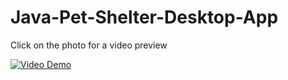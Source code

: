 # Java-Pet-Shelter-Desktop-App

Click on the photo for a video preview

[![Video Demo](https://scontent.fsjj1-1.fna.fbcdn.net/v/t1.15752-9/243322546_389293009520915_7316502978718638800_n.png?_nc_cat=106&ccb=1-5&_nc_sid=ae9488&_nc_ohc=PbRzbgky5yAAX9lvncI&tn=Z391tzcTV-0K5sc2&_nc_ht=scontent.fsjj1-1.fna&oh=f323f67363a7430823610b319bf1ea3a&oe=617C4536)](https://www.youtube.com/watch?v=E5olWNdXaGw)
